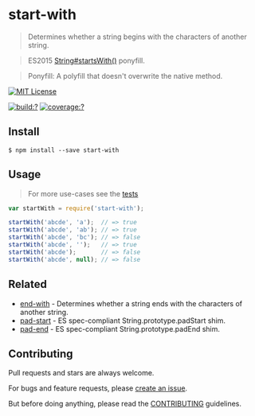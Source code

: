 # start-with

> Determines whether a string begins with the characters of another string.

> ES2015 [String#startsWith()](http://www.ecma-international.org/ecma-262/6.0/#sec-string.prototype.startswith) ponyfill.

> Ponyfill: A polyfill that doesn't overwrite the native method.



[![MIT License](https://img.shields.io/badge/license-MIT_License-green.svg?style=flat-square)](https://github.com/bubkoo/start-with/blob/master/LICENSE)

[![build:?](https://img.shields.io/travis/bubkoo/start-with/master.svg?style=flat-square)](https://travis-ci.org/bubkoo/start-with)
[![coverage:?](https://img.shields.io/coveralls/bubkoo/start-with/master.svg?style=flat-square)](https://coveralls.io/github/bubkoo/start-with)


## Install

```
$ npm install --save start-with 
```

## Usage

> For more use-cases see the [tests](https://github.com/bubkoo/start-with/blob/master/test/spec/index.js)

```js
var startWith = require('start-with');

startWith('abcde', 'a');  // => true
startWith('abcde', 'ab'); // => true
startWith('abcde', 'bc'); // => false
startWith('abcde', '');   // => true
startWith('abcde');       // => false
startWith('abcde', null); // => false

```

## Related

- [end-with](https://github.com/bubkoo/end-with) - Determines whether a string ends with the characters of another string.
- [pad-start](https://github.com/bubkoo/pad-start) - ES spec-compliant String.prototype.padStart shim.
- [pad-end](https://github.com/bubkoo/pad-end) - ES spec-compliant String.prototype.padEnd shim.


## Contributing
 
Pull requests and stars are always welcome. 

For bugs and feature requests, please [create an issue](https://github.com/bubkoo/start-with/issues).
   
But before doing anything, please read the [CONTRIBUTING](https://github.com/tunnckocore/starts-with/blob/master/CONTRIBUTING.md) guidelines.
